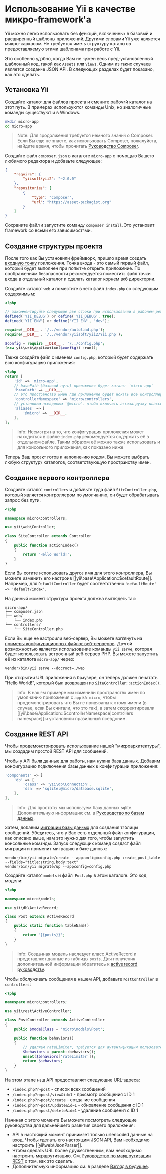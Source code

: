 # Использование Yii в качестве микро-framework'а

Yii можно легко использовать без функций, включенных в базовый и расширенный шаблоны приложений. Другими словами Yii уже является микро-каркасом. Не требуется иметь структуру каталогов предоставляемую этими шаблонами при работе с Yii.

Это особенно удобно, когда Вам не нужен весь пред-установленный шаблонный код, такой как `Assets` или `Views`. Одним из таких случаев является создание JSON API. В следующих разделах будет показано, как это сделать.

## Установка Yii

Создайте каталог для файлов проекта и смените рабочий каталог на этот путь. В примерах используются команды Unix, но аналогичные команды существуют и в Windows.

```bash
mkdir micro-app
cd micro-app
```

> Note: Для продолжения требуется немного знаний о Composer. Если Вы еще не знаете, как использовать Composer, пожалуйста, найдите время, чтобы прочитать [Руководство Composer](https://getcomposer.org/doc/00-intro.md).

Создайте файл `composer.json` в каталоге `micro-app` с помощью Вашего любимого редактора и добавьте следующее:

```json
{
    "require": {
        "yiisoft/yii2": "~2.0.0"
    },
    "repositories": [
        {
            "type": "composer",
            "url": "https://asset-packagist.org"
        }
    ]
}
```

Сохраните файл и запустите команду `composer install`. Это установит framework со всеми его зависимостями.

## Создание структуры проекта

После того как Вы установили фреймворк, пришло время создать [входную точку](structure-entry-scripts.md) приложения. Точка входа - это самый первый файл, который будет выполнен при попытке открыть приложение. По соображениям безопасности рекомендуется поместить файл точки входа в отдельный каталог и сделать каталог корнем веб директории.

Создайте каталог `web` и поместите в него файл `index.php` со следующим содержимым:

```php 
<?php

// закомментируйте следующие две строки при использовании в рабочем режиме
defined('YII_DEBUG') or define('YII_DEBUG', true);
defined('YII_ENV') or define('YII_ENV', 'dev');

require(__DIR__ . '/../vendor/autoload.php');
require(__DIR__ . '/../vendor/yiisoft/yii2/Yii.php');

$config = require __DIR__ . '/../config.php';
(new yii\web\Application($config))->run();
```

Также создайте файл с именем `config.php`, который будет содержать всю конфигурацию приложения:

```php
<?php
return [
    'id' => 'micro-app',
    // basePath (базовый путь) приложения будет каталог `micro-app`
    'basePath' => __DIR__,
    // это пространство имен где приложение будет искать все контроллеры
    'controllerNamespace' => 'micro\controllers',
    // установим псевдоним '@micro', чтобы включить автозагрузку классов из пространства имен 'micro'
    'aliases' => [
        '@micro' => __DIR__,
    ],
];
```

> Info: Несмотря на то, что конфигурация приложения может находиться в файле `index.php` рекомендуется
> содержать её в отдельном файле. Таким образом её можно также использовать и для консольного приложения, как показано ниже.

Теперь Ваш проект готов к наполнению кодом. Вы можете выбрать любую структуру каталогов, соответствующую пространству имен.

## Создание первого контроллера

Создайте каталог `controllers` и добавьте туда файл `SiteController.php`, который является контроллером по умолчанию, он будет обрабатывать запрос без пути.

```php
<?php

namespace micro\controllers;

use yii\web\Controller;

class SiteController extends Controller
{
    public function actionIndex()
    {
        return 'Hello World!';
    }
}
```

Если Вы хотите использовать другое имя для этого контроллера, Вы можете изменить его настроив [[yii\base\Application::$defaultRoute]].
Например, для `DefaultController` будет соответственно `'defaultRoute' => 'default/index'`.

На данный момент структура проекта должна выглядеть так:

```
micro-app/
├── composer.json
├── web/
    └── index.php
└── controllers/
    └── SiteController.php
```

Если Вы еще не настроили веб-сервер, Вы можете взглянуть на [примеры конфигурационных файлов веб-серверов](start-installation.md#configuring-web-servers).
Другой возможностью является использование команды `yii serve`, которая будет использовать встроенный веб-сервер PHP. Вы можете запустить её из каталога `micro-app/` через:

    vendor/bin/yii serve --docroot=./web

При открытии URL приложения в браузере, он теперь должен печатать "Hello World!", который был возвращен из `SiteController::actionIndex()`.

> Info: В нашем примере мы изменили пространство имен по умолчанию приложения с `app` на` micro`, чтобы продемонстрировать
> что Вы не привязаны к этому имени (в случае, если Вы считали, что это так), а затем скорректировали
> [[yii\base\Application::$controllerNamespace|controllers namespace]] и установили правильный псевдоним.

## Создание REST API

Чтобы продемонстрировать использование нашей "микроархитектуры", мы создадим простой REST API для сообщений.

Чтобы у API были данные для работы, нам нужна база данных. Добавим конфигурацию подключения базы данных
к конфигурации приложения:

```php
'components' => [
    'db' => [
        'class' => 'yii\db\Connection',
        'dsn' => 'sqlite:@micro/database.sqlite',
    ],
],
```

> Info: Для простоты мы используем базу данных sqlite. Дополнительную информацию см. в [Руководство по базам данных](db-dao.md).

Затем, добавим [миграции базы данных](db-migrations.md) для создания таблицы сообщений.
Убедитесь, что у Вас есть отдельный файл конфигурации, как описано выше, нам это нужно для того, чтобы запустить консольные команды.
Запуск следующих команд создаст файл миграции и применит миграцию к базе данных:

    vendor/bin/yii migrate/create --appconfig=config.php create_post_table --fields="title:string,body:text"
    vendor/bin/yii migrate/up --appconfig=config.php

Создайте каталог `models` и файл` Post.php` в этом каталоге. Это код модели:

```php
<?php

namespace micro\models;

use yii\db\ActiveRecord;

class Post extends ActiveRecord
{ 
    public static function tableName()
    {
        return '{{posts}}';
    }
}
```

> Info: Созданная модель наследует класс ActiveRecord и представляет данные из таблицы `posts`.
> Для получения дополнительной информации обратитесь к [active record руководству](db-active-record.md).

Чтобы обслуживать сообщения в нашем API, добавьте `PostController` в` controllers`:

```php
<?php

namespace micro\controllers;

use yii\rest\ActiveController;

class PostController extends ActiveController
{
    public $modelClass = 'micro\models\Post';

    public function behaviors()
    {
        // удаляем rateLimiter, требуется для аутентификации пользователя
        $behaviors = parent::behaviors();
        unset($behaviors['rateLimiter']);
        return $behaviors;
    }
}
```

На этом этапе наш API предоставляет следующие URL-адреса:

- `/index.php?r=post` - список всех сообщений
- `/index.php?r=post/view&id=1` - просмотр сообщения с ID 1
- `/index.php?r=post/create` - создание сообщения
- `/index.php?r=post/update&id=1` - обновление сообщения с ID 1
- `/index.php?r=post/delete&id=1` - удаление сообщения с ID 1

Начиная с этого момента Вы можете посмотреть следующие руководства для дальнейшего развития своего приложения:

- API в настоящий момент принимает только urlencoded данные на вход. Чтобы сделать его настоящим JSON API, Вам
  необходимо настроить [[yii\web\JsonParser]].
- Чтобы сделать URL более дружественным, вам необходимо настроить маршрутизацию.
  См. [Руководство по маршрутизации REST](rest-routing.md) о том, как это сделать.
- Дополнительную информацию см. в разделе [Взгляд в будущее](start-looking-ahead.md).
